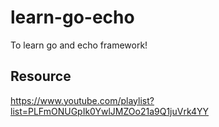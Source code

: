 # learn-go-echo
To learn go and echo framework!

## Resource
https://www.youtube.com/playlist?list=PLFmONUGpIk0YwlJMZOo21a9Q1juVrk4YY
